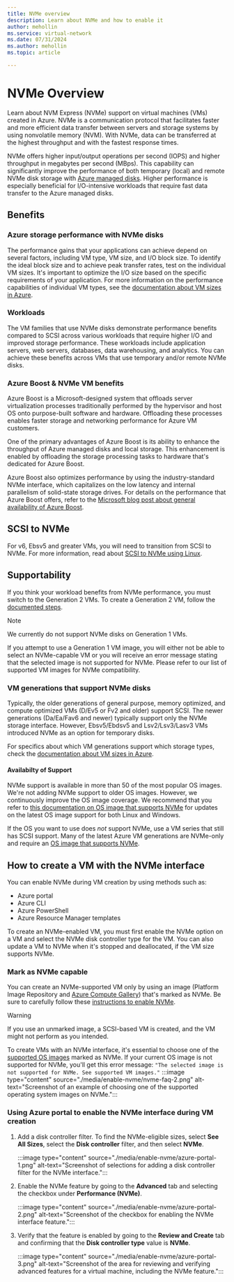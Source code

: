 ```yaml
---
title: NVMe overview
description: Learn about NVMe and how to enable it 
author: mehollin
ms.service: virtual-network
ms.date: 07/31/2024
ms.author: mehollin
ms.topic: article

---
```

# NVMe Overview

Learn about NVM Express (NVMe) support on virtual machines (VMs) created in Azure. NVMe is a communication protocol that facilitates faster and more efficient data transfer between servers and storage systems by using nonvolatile memory (NVM). With NVMe, data can be transferred at the highest throughput and with the fastest response times.

NVMe offers higher input/output operations per second (IOPS) and higher throughput in megabytes per second (MBps). This capability can significantly improve the performance of both temporary (local) and remote NVMe disk storage with [Azure managed disks](/azure/virtual-machines/managed-disks-overview). Higher performance is especially beneficial for I/O-intensive workloads that require fast data transfer to the Azure managed disks.

## Benefits

### Azure storage performance with NVMe disks

The performance gains that your applications can achieve depend on several factors, including VM type, VM size, and I/O block size. To identify the ideal block size and to achieve peak transfer rates, test on the individual VM sizes. It's important to optimize the I/O size based on the specific requirements of your application. For more information on the performance capabilities of individual VM types, see the [documentation about VM sizes in Azure](/azure/virtual-machines/sizes).

### Workloads

The VM families that use NVMe disks demonstrate performance benefits compared to SCSI across various workloads that require higher I/O and improved storage performance. These workloads include application servers, web servers, databases, data warehousing, and analytics. You can achieve these benefits across VMs that use temporary and/or remote NVMe disks.

### Azure Boost & NVMe VM benefits

Azure Boost is a Microsoft-designed system that offloads server virtualization processes traditionally performed by the hypervisor and host OS onto purpose-built software and hardware. Offloading these processes enables faster storage and networking performance for Azure VM customers.

One of the primary advantages of Azure Boost is its ability to enhance the throughput of Azure managed disks and local storage. This enhancement is enabled by offloading the storage processing tasks to hardware that's dedicated for Azure Boost.

Azure Boost also optimizes performance by using the industry-standard NVMe interface, which capitalizes on the low latency and internal parallelism of solid-state storage drives. For details on the performance that Azure Boost offers, refer to the [Microsoft blog post about general availability of Azure Boost](https://techcommunity.microsoft.com/t5/azure-infrastructure-blog/announcing-the-general-availability-of-azure-boost/ba-p/3981384).


## SCSI to NVMe

For v6, Ebsv5 and greater VMs, you will need to transition from SCSI to NVMe. For more information, read about [SCSI to NVMe using Linux](../../articles/virtual-machines/nvme-linux).


## Supportability

If you think your workload benefits from NVMe performance, you must switch to the Generation 2 VMs. To create a Generation 2 VM, follow the [documented steps](/azure/virtual-machines/generation-2#creating-a-generation-2-vm).

> [!NOTE]
> We currently do not support NVMe disks on Generation 1 VMs.

If you attempt to use a Generation 1 VM image, you will either not be able to select an NVMe-capable VM or you will receive an error message stating that the selected image is not supported for NVMe. Please refer to our list of supported VM images for NVMe compatibility.

### VM generations that support NVMe disks

Typically, the older generations of general purpose, memory optimized, and compute optimized VMs (D/Ev5 or Fv2 and older) support SCSI. The newer generations (Da/Ea/Fav6 and newer) typically support only the NVMe storage interface. However, Ebsv5/Ebdsv5 and Lsv2/Lsv3/Lasv3 VMs introduced NVMe as an option for temporary disks.

For specifics about which VM generations support which storage types, check the [documentation about VM sizes in Azure](/azure/virtual-machines/sizes).

#### Availabilty of Support

NVMe support is available in more than 50 of the most popular OS images. We're not adding NVMe support to older OS images. However, we continuously improve the OS image coverage. We recommend that you refer to [this documentation on OS image that supports NVMe](/azure/virtual-machines/enable-nvme-interface) for updates on the latest OS image support for both Linux and Windows.

If the OS you want to use does *not* support NVMe, use a VM series that still has SCSI support. Many of the latest Azure VM generations are NVMe-only and require an [OS image that supports NVMe](/azure/virtual-machines/enable-nvme-interface).

## How to create a VM with the NVMe interface

You can enable NVMe during VM creation by using methods such as:

- Azure portal
- Azure CLI
- Azure PowerShell
- Azure Resource Manager templates

To create an NVMe-enabled VM, you must first enable the NVMe option on a VM and select the NVMe disk controller type for the VM. You can also update a VM to NVMe when it's stopped and deallocated, if the VM size supports NVMe.

### Mark as NVMe capable  

You can create an NVMe-supported VM only by using an image (Platform Image Repository and [Azure Compute Gallery](/azure/virtual-machines/shared-image-galleries?tabs=azure-cli)) that's marked as NVMe. Be sure to carefully follow these [instructions to enable NVMe](/azure/virtual-machines/enable-nvme-interface).

> [!WARNING]
> If you use an unmarked image, a SCSI-based VM is created, and the VM might not perform as you intended.

To create VMs with an NVMe interface, it's essential to choose one of the [supported OS images](/azure/virtual-machines/enable-nvme-interface) marked as NVMe. If your current OS image is not supported for NVMe, you'll get this error message: ` "The selected image is not supported for NVMe. See supported VM images." `
    :::image type="content" source="./media/enable-nvme/nvme-faq-2.png" alt-text="Screenshot of an example of choosing one of the supported operating system images on NVMe.":::

### Using Azure portal to enable the NVMe interface during VM creation

1. Add a disk controller filter. To find the NVMe-eligible sizes, select **See All Sizes**, select the **Disk controller** filter, and then select **NVMe**.

    :::image type="content" source="./media/enable-nvme/azure-portal-1.png" alt-text="Screenshot of selections for adding a disk controller filter for the NVMe interface.":::

1. Enable the NVMe feature by going to the **Advanced** tab and selecting the checkbox under **Performance (NVMe)**.

    :::image type="content" source="./media/enable-nvme/azure-portal-2.png" alt-text="Screenshot of the checkbox for enabling the NVMe interface feature.":::

1. Verify that the feature is enabled by going to the **Review and Create** tab and confirming that the **Disk controller type** value is **NVMe**.

    :::image type="content" source="./media/enable-nvme/azure-portal-3.png" alt-text="Screenshot of the area for reviewing and verifying advanced features for a virtual machine, including the NVMe feature.":::
